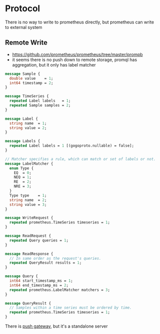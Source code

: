 # Protocol

There is no way to write to prometheus directly, but prometheus can write to external system

## Remote Write 

- https://github.com/prometheus/prometheus/tree/master/prompb
- it seems there is no push down to remote storage, promql has aggregation, but it only has label matcher

````proto
message Sample {
  double value    = 1;
  int64 timestamp = 2;
}

message TimeSeries {
  repeated Label labels   = 1;
  repeated Sample samples = 2;
}

message Label {
  string name  = 1;
  string value = 2;
}

message Labels {
  repeated Label labels = 1 [(gogoproto.nullable) = false];
}

// Matcher specifies a rule, which can match or set of labels or not.
message LabelMatcher {
  enum Type {
    EQ  = 0;
    NEQ = 1;
    RE  = 2;
    NRE = 3;
  }
  Type type    = 1;
  string name  = 2;
  string value = 3;
}
````

````proto
message WriteRequest {
  repeated prometheus.TimeSeries timeseries = 1;
}

message ReadRequest {
  repeated Query queries = 1;
}

message ReadResponse {
  // In same order as the request's queries.
  repeated QueryResult results = 1;
}

message Query {
  int64 start_timestamp_ms = 1;
  int64 end_timestamp_ms = 2;
  repeated prometheus.LabelMatcher matchers = 3;
}

message QueryResult {
  // Samples within a time series must be ordered by time.
  repeated prometheus.TimeSeries timeseries = 1;
}
````

There is [push gateway](https://github.com/prometheus/pushgateway), but it's a standalone server